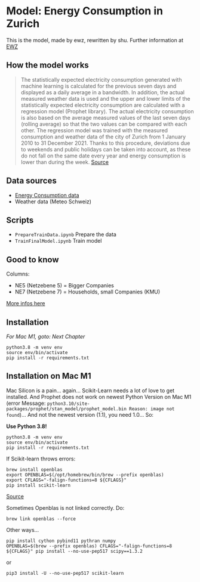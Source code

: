 # Model: Energy Consumption in Zurich
This is the model, made by ewz, rewritten by shu. Further information at [EWZ](https://www.ewz.ch/de/ueber-ewz/newsroom/aus-aktuellem-anlass/versorgung-sichergestellt/energieverbrauch-stadt-zuerich.html)

## How the model works
> The statistically expected electricity consumption generated with machine learning is calculated for the previous seven days and displayed as a daily average in a bandwidth. In addition, the actual measured weather data is used and the upper and lower limits of the statistically expected electricity consumption are calculated with a regression model (Prophet library). The actual electricity consumption is also based on the average measured values of the last seven days (rolling average) so that the two values can be compared with each other. The regression model was trained with the measured consumption and weather data of the city of Zurich from 1 January 2010 to 31 December 2021. Thanks to this procedure, deviations due to weekends and public holidays can be taken into account, as these do not fall on the same date every year and energy consumption is lower than during the week. [Source](https://www.ewz.ch/de/ueber-ewz/newsroom/aus-aktuellem-anlass/versorgung-sichergestellt/energieverbrauch-stadt-zuerich.html)

## Data sources
* [Energy Consumption data](https://data.stadt-zuerich.ch/dataset/ewz_stromabgabe_netzebenen_stadt_zuerich)
* Weather data (Meteo Schweiz)

## Scripts
* `PrepareTrainData.ipynb` Prepare the data
* `TrainFinalModel.ipynb` Train model

## Good to know
Columns:
* NE5 (Netzebene 5) = Bigger Companies
* NE7 (Netzebene 7) = Households, small Companies (KMU)

[More infos here](https://www.swissgrid.ch/de/home/operation/power-grid/grid-levels.html)

## Installation
*For Mac M1, goto: Next Chapter*
```
python3.8 -m venv env
source env/bin/activate
pip install -r requirements.txt
```


## Installation on Mac M1
Mac Silicon is a pain... again... Scikit-Learn needs a lot of love to get installed. And Prophet does not work on newest Python Version on Mac M1 (error Message: `python3.10/site-packages/prophet/stan_model/prophet_model.bin Reason: image not found`)... And not the newest version (1.1), you need 1.0... So:  

**Use Python 3.8!**

```
python3.8 -m venv env
source env/bin/activate
pip install -r requirements.txt
```

If Scikit-learn throws errors:
```
brew install openblas
export OPENBLAS=$(/opt/homebrew/bin/brew --prefix openblas)
export CFLAGS="-falign-functions=8 ${CFLAGS}"
pip install scikit-learn
```
[Source](https://github.com/scipy/scipy/issues/13409)

Sometimes Openblas is not linked correctly. Do:
```
brew link openblas --force
```

Other ways...
```
pip install cython pybind11 pythran numpy
OPENBLAS=$(brew --prefix openblas) CFLAGS="-falign-functions=8 ${CFLAGS}" pip install --no-use-pep517 scipy==1.3.2
```
or
```
pip3 install -U --no-use-pep517 scikit-learn
```
